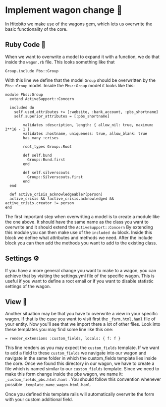 # Implement wagon change 🚃

In Hitobito we make use of the wagons gem, which lets us overwrite the basic functionality of the core.

## Ruby Code 💎
When we want to overwrite a model to expand it with a function, we do that inside the `wagon.rb` file.
This looks something like that

`Group.include Pbs::Group`

With this line we define that the model `Group` should be overwritten by the `Pbs::Group` model. Inside the
`Pbs::Group` model it looks like this:

```
module Pbs::Group
  extend ActiveSupport::Concern
  
  included do
    self.used_attributes += [:website, :bank_account, :pbs_shortname]
    self.superior_attributes = [:pbs_shortname]
    
        validates :description, length: { allow_nil: true, maximum: 2**16 - 1 }
        validates :hostname, uniqueness: true, allow_blank: true
        has_many :crises
    
        root_types Group::Root
    
        def self.bund
          Group::Bund.first
        end
    
        def self.silverscouts
          Group::Silverscouts.first
        end
  end
  
  def active_crisis_acknowledgeable?(person)
  active_crisis && !active_crisis.acknowledged && active_crisis.creator != person
end
```

The first important step when overwriting a model is to create a module like the one above.
It should have the same name as the class you want to overwrite and it should extend the `ActiveSupport::Concern`
By extending this module you can then make use of  the `included do` block. Inside this block we define what attributes
and methods we need. After the include block you can then add the methods you want to add to the existing class.

## Settings ⚙️
If you have a more general change you want to make to a wagon, you can achieve that by visiting the settings.yml file of
the specific wagon. This is useful if you want to define a root email or if you want to disable statistic settings of the 
wagon.

## View 🌆
Another situation may be that you have to overwrite a view in your specific wagon. If that is the case
you want to visit first the `_form.html.haml` file of your entity. Now you'll see that we import there a lot of 
other files. Look into these templates you may find some line like this one:

`= render_extensions :custom_fields, locals: { f: f }`

This line renders as you may expect the `custom_fields` template. If we want to add a field to these `custom_fields` we 
navigate into our wagon and navigate in the same folder in which the custom_fields template lies inside the core. Once we found
this directory in our wagon, we have to create a file which is named similar to our `custom_fields` template. Since we need to
make this form change inside the pbs wagon, we name it: `_custom_fields_pbs.html.haml` . You should follow this convention
whenever possible `_template_name_wagon.html.haml`.

Once you defined this template rails will automatically overwrite the form with your custom additional field.





